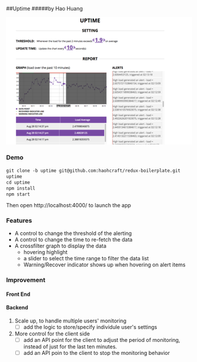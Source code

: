 ##Uptime
#####by Hao Huang

![snapshot](./snapshot.png)

### Demo
```
git clone -b uptime git@github.com:haohcraft/redux-boilerplate.git uptime
cd uptime
npm install
npm start
```
Then open http://localhost:4000/ to launch the app

### Features
 - A control to change the threshold of the alerting
 - A control to change the time to re-fetch the data
 - A crossfilter graph to display the data
    - hovering highlight
    - a slider to select the time range to filter the data list
    - Warning/Recover indicator shows up when hovering on alert items

### Improvement

#### Front End

#### Backend
1. Scale up, to handle multiple users' monitoring
    - [ ] add the logic to store/specify individule user's settings
    
2. More control for the client side
    - [ ] add an API point for the client to adjust the period of monitoring, instead of just for the last ten minutes.
    - [ ] add an API poin to the client to stop the monitoring behavior